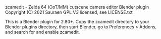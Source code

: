 zcamedit - Zelda 64 (OoT/MM) cutscene camera editor Blender plugin
Copyright (C) 2021 Sauraen
GPL V3 licensed, see LICENSE.txt

This is a Blender plugin for 2.80+. Copy the zcamedit directory to your Blender plugins directory, then start Blender, go to Preferences > Addons, and search for and enable zcamedit.

